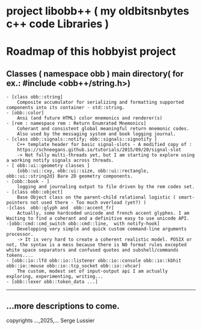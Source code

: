 
# project libobb++ ( my oldbitsnbytes c++ code Libraries )

# Roadmap of this hobbyist project

## Classes ( namespace obb ) main directory( for ex.: #include <obb++/string.h>)

    - [class obb::string]
        Composite accumulator for serializing and formatting supported components into its container - std::string.
    - [obb::color]
        Ansi (and future HTML) color mnemonics and renderer(s)
    - [rem : namespace rem : Return Enumrated Mnemonics]
        Coherant and consistent global meaningful return mnemonic codes.
        Also used by the messaging system and book logging journal.
    - [class obb::signals::notify; obb::signals::signotify ]
        C++ template header for basic signal-slots - A modified copy of :
        https://schneegans.github.io/tutorials/2015/09/20/signal-slot
        -> Not fully multi-threads yet, but I am starting to explore using a working notify signals across threads.
    - [ obb::ui::geometry classes ]
        {obb::ui::cxy, obb::ui::size, obb::ui::rectangle, obb::ui::string2d} Bare 2D geometry components.
    - [obb::book - ]
        logging and journaling output to file driven by the rem codes set.
    - [class obb::object]
        Base Object class on the parent-child relational logistic ( smart-pointers not used there - Too much overload (yet?) )
    -[class  obb::glyph and  obb::accent_fr]
        Actually, some hardcoded unicode and french accent glyphes. I am Waiting to find a coherant and a definitive easy to use unicode API.
    -[obb::cmd::cmd_switch obb::cmd::line,  with notify-hook]
        Developping very simple and quick custom command-line arguments processor.
        -> It is very hard to create a coherent realistic model. POSIX or not, the syntax is a mess because there is NO format rules excepted white space separators and confused quotes and subshell/commands tokens....
    - [obb::io::lfd obb::io::listener obb::io::console obb::io::kbhit obb::io::mouse obb::io::tcp_socket obb::io::vhcar]
        The custom, modest set of input-output api I am actually exploring, experimenting, writing...
    - [obb::lexer obb::token_data ...]
---
...more descriptions to come.
---
copyrights ...,2025,... Serge Lussier
